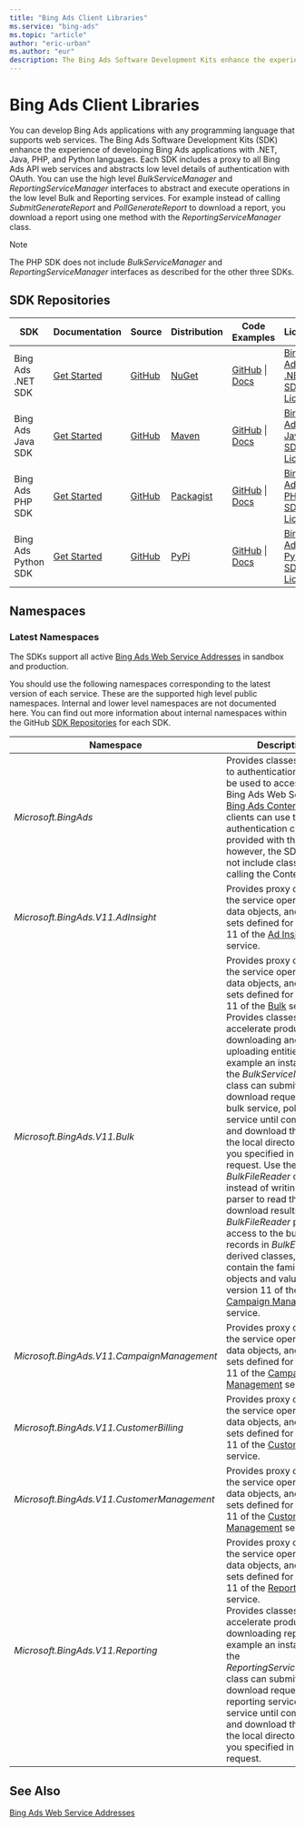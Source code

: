 ```yaml
---
title: "Bing Ads Client Libraries"
ms.service: "bing-ads"
ms.topic: "article"
author: "eric-urban"
ms.author: "eur"
description: The Bing Ads Software Development Kits enhance the experience of developing Bing Ads applications with .NET, Java, PHP, and Python languages.
---
```

# Bing Ads Client Libraries
You can develop Bing Ads applications with any programming language that supports web services. The Bing Ads Software Development Kits (SDK) enhance the experience of developing Bing Ads applications with .NET, Java, PHP, and Python languages. Each SDK includes a proxy to all Bing Ads API web services and abstracts low level details of authentication with OAuth. You can use the high level *BulkServiceManager* and *ReportingServiceManager* interfaces to abstract and execute operations in the low level Bulk and Reporting services. For example instead of calling *SubmitGenerateReport* and *PollGenerateReport* to download a report, you download a report using one method with the *ReportingServiceManager* class.

> [!NOTE]
> The PHP SDK does not include *BulkServiceManager* and *ReportingServiceManager* interfaces as described for the other three SDKs.

## <a name="repositories"></a>SDK Repositories

|SDK|Documentation|Source|Distribution|Code Examples|License|
|-------|-----------------|----------|----------------|-----------------|-----------|
|Bing Ads .NET SDK|[Get Started](/bingads/guides/get-started-csharp)|[GitHub](https://github.com/BingAds/BingAds-dotNet-SDK)|[NuGet](https://www.nuget.org/packages/Microsoft.BingAds.SDK/)|[GitHub](https://github.com/BingAds/BingAds-dotNet-SDK/tree/master/examples/BingAdsExamples) &#124; [Docs](/bingads/guides/code-examples)|[Bing Ads .NET SDK License](https://github.com/BingAds/BingAds-dotNet-SDK/blob/master/LICENSE)|
|Bing Ads Java SDK|[Get Started](/bingads/guides/get-started-java) |[GitHub](https://github.com/BingAds/BingAds-Java-SDK)|[Maven](https://github.com/BingAds/BingAds-Java-SDK#Maven-Artifact)|[GitHub](https://github.com/BingAds/BingAds-Java-SDK/tree/master/examples) &#124; [Docs](/bingads/guides/code-examples)|[Bing Ads Java SDK License](https://github.com/BingAds/BingAds-Java-SDK/blob/master/LICENSE)|
|Bing Ads PHP SDK|[Get Started](/bingads/guides/get-started-php)|[GitHub](https://github.com/BingAds/BingAds-PHP-SDK)|[Packagist](https://packagist.org/packages/microsoft/bingads)|[GitHub](https://github.com/BingAds/BingAds-PHP-SDK/tree/master/samples) &#124; [Docs](/bingads/guides/code-examples)|[Bing Ads PHP SDK License](https://github.com/BingAds/BingAds-PHP-SDK/blob/master/LICENSE)|
|Bing Ads Python SDK|[Get Started](/bingads/guides/get-started-python) |[GitHub](https://github.com/BingAds/BingAds-Python-SDK)|[PyPi](https://pypi.python.org/pypi/bingads)|[GitHub](https://github.com/BingAds/BingAds-Python-SDK/tree/master/examples) &#124; [Docs](/bingads/guides/code-examples)|[Bing Ads Python SDK License](https://github.com/BingAds/BingAds-Python-SDK/blob/master/LICENSE)|

## <a name="namespaces"></a>Namespaces

### <a name="latestnamespaces"></a>Latest Namespaces
The SDKs support all active [Bing Ads Web Service Addresses](/bingads/guides/web-service-addresses) in sandbox and production. 

You should use the following namespaces corresponding to the latest version of each service. These are the supported high level public namespaces. Internal and lower level namespaces are not documented here. You can find out more information about internal namespaces within the GitHub [SDK Repositories](#repositories) for each SDK.

|Namespace|Description|
|-------------|---------------|
|*Microsoft.BingAds*|Provides classes related to authentication that can be used to access any Bing Ads Web Service.<br/>[Bing Ads Content API](/binga/bingads/shopping-content/index) clients can use the authentication classes provided with the SDK; however, the SDK does not include classes for calling the Content API.|
|*Microsoft.BingAds.V11.AdInsight*|Provides proxy classes to the service operations, data objects, and value sets defined for version 11 of the [Ad Insight](/binga/bingads/ad-insight-service/ad-insight-service-reference) service.|
|*Microsoft.BingAds.V11.Bulk*|Provides proxy classes to the service operations, data objects, and value sets defined for version 11 of the [Bulk](/binga/bingads/bulk-service/bulk-service-reference) service.<br />Provides classes to accelerate productivity for downloading and uploading entities. For example an instance of the *BulkServiceManager* class can submit your download request to the bulk service, poll the service until completed, and download the file to the local directory that you specified in the request. Use the *BulkFileReader* class instead of writing a file parser to read the download results. The *BulkFileReader* provides access to the bulk file records in *BulkEntity* derived classes, which contain the familiar data objects and value sets in version 11 of the [Campaign Management](/binga/bingads/campaign-management-service/campaign-management-service-reference) service.|
|*Microsoft.BingAds.V11.CampaignManagement*|Provides proxy classes to the service operations, data objects, and value sets defined for version 11 of the [Campaign Management](/binga/bingads/campaign-management-service/campaign-management-service-reference) service.|
|*Microsoft.BingAds.V11.CustomerBilling*|Provides proxy classes to the service operations, data objects, and value sets defined for version 11 of the [Customer Billing](/binga/bingads/customer-billing-service/customer-billing-service-reference) service.|
|*Microsoft.BingAds.V11.CustomerManagement*|Provides proxy classes to the service operations, data objects, and value sets defined for version 11 of the [Customer Management](/binga/bingads/customer-management-service/customer-management-service-reference) service.|
|*Microsoft.BingAds.V11.Reporting*|Provides proxy classes to the service operations, data objects, and value sets defined for version 11 of the [Reporting](/binga/bingads/reporting-service/reporting-service-reference) service.<br />Provides classes to accelerate productivity for downloading reports. For example an instance of the *ReportingServiceManager* class can submit your download request to the reporting service, poll the service until completed, and download the file to the local directory that you specified in the request.|

## See Also
[Bing Ads Web Service Addresses](/bingads/guides/web-service-addresses)  

